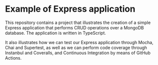 # Example of Express application

This repository contains a project that illustrates the creation of a simple Express application
that performs CRUD operations over a MongoDB database. The application is written in TypeScript.

It also illustrates how we can test our Express application through Mocha, Chai and Supertest,
as well as we can perform code coverage through Instanbul and Coveralls, and Continuous Integration
by means of GitHub Actions.
